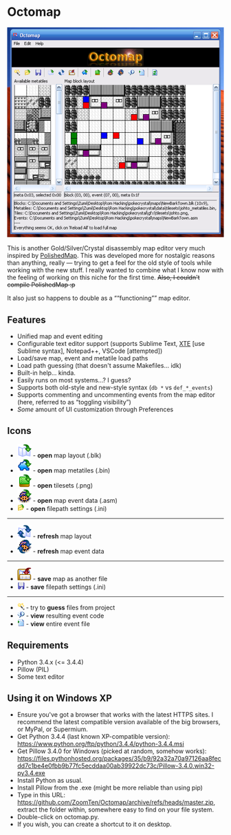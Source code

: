 # Octomap

![Screenshot of OctoMap](docs/screenshot.png)

This is another Gold/Silver/Crystal disassembly map editor very much inspired by [PolishedMap](https://github.com/Rangi42/polished-map). This was developed more for nostalgic reasons than anything, really &mdash; trying to get a feel for the old style of tools while working with the new stuff. I really wanted to combine what I know now with the feeling of working on this niche for the first time. ~~Also, I couldn't compile PolishedMap :p~~

It also just so happens to double as a &ldquo;&ldquo;functioning&rdquo;&rdquo; map editor.

## Features

* Unified map and event editing
* Configurable text editor support (supports Sublime Text, [XTE](https://github.com/ZoomTen/XTE) [use Sublime syntax], Notepad++, VSCode [attempted])
* Load/save map, event and metatile load paths
* Load path guessing (that doesn't assume Makefiles... idk)
* Built-in help... kinda.
* Easily runs on most systems...? I guess?
* Supports both old-style and new-style syntax (`db *` vs `def_*_events`)
* Supports commenting and uncommenting events from the map editor (here, referred to as &ldquo;toggling visibility&rdquo;)
* *Some* amount of UI customization through Preferences

## Icons

* ![Open map](svg-icons/open-map.svg) - **open** map layout (.blk)
* ![Open block](svg-icons/open-block.svg) - **open** map metatiles (.bin)
* ![Open gfx](svg-icons/open-gfx.svg) - **open** tilesets (.png)
* ![Open event](svg-icons/open-event.svg) - **open** map event data (.asm)
* ![Open](resources/open.png) - **open** filepath settings (.ini)

----

* ![Refresh map](svg-icons/refresh-map.svg) - **refresh** map layout
* ![Refresh events](svg-icons/refresh-event.svg) - **refresh** map event data

----

* ![Save map](svg-icons/save-map.svg) - **save** map as another file
* ![Save](resources/save.png) - **save** filepath settings (.ini)

----

* ![Wizard](resources/wizard.png) - try to **guess** files from project
* ![Info](resources/info.png) - **view** resulting event code
* ![Code](resources/code.png) - **view** entire event file


## Requirements

* Python 3.4.x (<= 3.4.4)
* Pillow (PIL)
* Some text editor

## Using it on Windows XP

* Ensure you've got a browser that works with the latest HTTPS sites. I recommend the latest compatible version available of the big browsers, or MyPal, or Supermium.
* Get Python 3.4.4 (last known XP-compatible version): https://www.python.org/ftp/python/3.4.4/python-3.4.4.msi
* Get Pillow 3.4.0 for Windows (picked at random, somehow works): https://files.pythonhosted.org/packages/35/b9/92a32a70a97126aa8fecdd7c1be4e0fbb9b77fc5ecddaa00ab39922dc73c/Pillow-3.4.0.win32-py3.4.exe
* Install Python as usual.
* Install Pillow from the .exe (might be more reliable than using pip)
* Type in this URL: https://github.com/ZoomTen/Octomap/archive/refs/heads/master.zip, extract the folder within, somewhere easy to find on your file system.
* Double-click on octomap.py.
* If you wish, you can create a shortcut to it on desktop.
